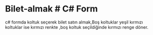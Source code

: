 # Bilet-almak # C# Form
c# formda koltuk seçerek bilet satın almak,Boş koltuklar yeşil kırmızı koltuklar ise kırmızı renkte ,boş koltuk seçildiğinde kırmızı renge döner.
